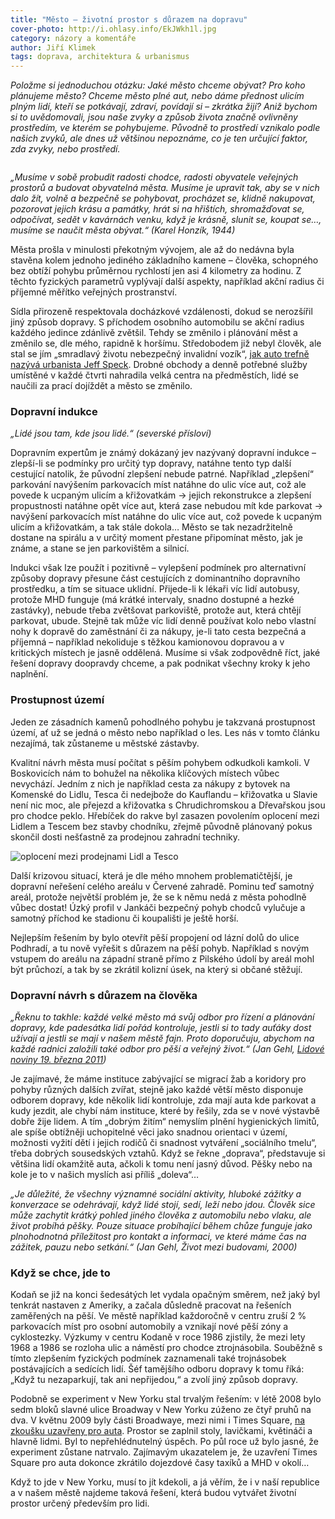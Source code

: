 ```yaml
---
title: "Město – životní prostor s důrazem na dopravu"
cover-photo: http://i.ohlasy.info/EkJWkh1l.jpg
category: názory a komentáře
author: Jiří Klimek
tags: doprava, architektura & urbanismus
---
```


*Položme si jednoduchou otázku: Jaké město chceme obývat? Pro koho plánujeme město? Chceme město plné aut, nebo dáme přednost ulicím plným lidí, kteří se potkávají, zdraví, povídají si – zkrátka žijí? Aniž bychom si to uvědomovali, jsou naše zvyky a způsob života značně ovlivněny prostředím, ve kterém se pohybujeme. Původně to prostředí vznikalo podle našich zvyků, ale dnes už většinou nepoznáme, co je ten určující faktor, zda zvyky, nebo prostředí.*

<img src="http://i.ohlasy.info/EkJWkh1.jpg" alt="" class="img-responsive img-popup" data-author="Tomáš Znamenáček">

*„Musíme v sobě probudit radosti chodce, radosti obyvatele veřejných prostorů a budovat obyvatelná města. Musíme je upravit tak, aby se v nich dalo žít, volně a bezpečně se pohybovat, procházet se, klidně nakupovat, pozorovat jejich krásu a památky, hrát si na hřištích, shromažďovat se, odpočívat, sedět v kavárnách venku, když je krásně, slunit se, koupat se…, musíme se naučit města obývat.“ (Karel Honzík, 1944)*

Města prošla v minulosti překotným vývojem, ale až do nedávna byla stavěna kolem jednoho jediného základního kamene – člověka, schopného bez obtíží pohybu průměrnou rychlostí jen asi 4 kilometry za hodinu. Z těchto fyzických parametrů vyplývají další aspekty, například akční radius či příjemné měřítko veřejných prostranství.

Sídla přirozeně respektovala docházkové vzdálenosti, dokud se nerozšířil jiný způsob dopravy. S příchodem osobního automobilu se akční radius každého jedince zdánlivě zvětšil. Tehdy se změnilo i plánování měst a změnilo se, dle mého, rapidně k horšímu. Středobodem již nebyl člověk, ale stal se jím „smradlavý životu nebezpečný invalidní vozík“, [jak auto trefně nazývá urbanista Jeff Speck](http://www.ted.com/talks/jeff_speck_the_walkable_city). Drobné obchody a denně potřebné služby umístěné v každé čtvrti nahradila velká centra na předměstích, lidé se naučili za prací dojíždět a město se změnilo.

### Dopravní indukce

*„Lidé jsou tam, kde jsou lidé.“ (severské přísloví)*

Dopravním expertům je známý dokázaný jev nazývaný dopravní indukce – zlepší-li se podmínky pro určitý typ dopravy, natáhne tento typ další cestující natolik, že původní zlepšení nebude patrné. Například „zlepšení“ parkování navýšením parkovacích míst natáhne do ulic více aut, což ale povede k ucpaným ulicím a křižovatkám → jejich rekonstrukce a zlepšení propustnosti natáhne opět více aut, která zase nebudou mít kde parkovat → navýšení parkovacích míst natáhne do ulic více aut, což povede k ucpaným ulicím a křižovatkám, a tak stále dokola… Město se tak nezadržitelně dostane na spirálu a v určitý moment přestane připomínat město, jak je známe, a stane se jen parkovištěm a silnicí.

Indukci však lze použít i pozitivně – vylepšení podmínek pro alternativní způsoby dopravy přesune část cestujících z dominantního dopravního prostředku, a tím se situace uklidní. Přijede-li k lékaři víc lidí autobusy, protože MHD funguje (má krátké intervaly, snadno dostupné a hezké zastávky), nebude třeba zvětšovat parkoviště, protože aut, která chtějí parkovat, ubude. Stejně tak může víc lidí denně používat kolo nebo vlastní nohy k dopravě do zaměstnání či za nákupy, je-li tato cesta bezpečná a příjemná – například nekoliduje s těžkou kamionovou dopravou a v kritických místech je jasně oddělená. Musíme si však zodpovědně říct, jaké řešení dopravy doopravdy chceme, a pak podnikat všechny kroky k jeho naplnění.

### Prostupnost území

Jeden ze zásadních kamenů pohodlného pohybu je takzvaná prostupnost území, ať už se jedná o město nebo například o les. Les nás v tomto článku nezajímá, tak zůstaneme u městské zástavby.

Kvalitní návrh města musí počítat s pěším pohybem odkudkoli kamkoli. V Boskovicích nám to bohužel na několika klíčových místech vůbec nevychází. Jedním z nich je například cesta za nákupy z bytovek na Komenské do Lidlu, Tesca či nedejbože do Kauflandu – křižovatka u Slavie není nic moc, ale přejezd a křižovatka s Chrudichromskou a Dřevařskou jsou pro chodce peklo. Hřebíček do rakve byl zasazen povolením oplocení mezi Lidlem a Tescem bez stavby chodníku, zřejmě původně plánovaný pokus skončil dosti nešťastně za prodejnou zahradní techniky.

<img src="http://i.ohlasy.info/lYkcpOh.jpg" alt="oplocení mezi prodejnami Lidl a Tesco" class="img-responsive img-popup" data-author="Tomáš Znamenáček">

Další krizovou situací, která je dle mého mnohem problematičtější, je dopravní neřešení celého areálu v Červené zahradě. Pominu teď samotný areál, protože největší problém je, že se k němu nedá z města pohodlně vůbec dostat! Úzký profil v Jankáči bezpečný pohyb chodců vylučuje a samotný příchod ke stadionu či koupališti je ještě horší.

Nejlepším řešením by bylo otevřít pěší propojení od lázní dolů do ulice Podhradí, a tu nově vyřešit s důrazem na pěší pohyb. Například s novým vstupem do areálu na západní straně přímo z Pilského údolí by areál mohl být průchozí, a tak by se zkrátil kolizní úsek, na který si občané stěžují.

### Dopravní návrh s důrazem na člověka

*„Řeknu to takhle: každé velké město má svůj odbor pro řízení a plánování dopravy, kde padesátka lidí pořád kontroluje, jestli si to tady auťáky dost užívají a jestli se mají v našem městě fajn. Proto doporučuju, abychom na každé radnici založili také odbor pro pěší a veřejný život.“ (Jan Gehl, [Lidové noviny 19. března 2011](http://data.ohlasy.info/rozhovor-gehl.pdf))*

Je zajímavé, že máme instituce zabývající se migrací žab a koridory pro pohyby různých dalších zvířat, stejně jako každé větší město disponuje odborem dopravy, kde několik lidí kontroluje, zda mají auta kde parkovat a kudy jezdit, ale chybí nám instituce, které by řešily, zda se v nové výstavbě dobře žije lidem. A tím „dobrým žitím“ nemyslím plnění hygienických limitů, ale spíše obtížněji uchopitelné věci jako snadnou orientaci v území, možnosti vyžití dětí i jejich rodičů či snadnost vytváření „sociálního tmelu“, třeba dobrých sousedských vztahů. Když se řekne „doprava“, představuje si většina lidí okamžitě auta, ačkoli k tomu není jasný důvod. Pěšky nebo na kole je to v našich myslích asi příliš „doleva“…

*„Je důležité, že všechny významné sociální aktivity, hluboké zážitky a konverzace se odehrávají, když lidé stojí, sedí, leží nebo jdou. Člověk sice může zachytit krátký pohled jiného člověka z automobilu nebo vlaku, ale život probíhá pěšky. Pouze situace probíhající během chůze funguje jako plnohodnotná příležitost pro kontakt a informaci, ve které máme čas na zážitek, pauzu nebo setkání.“ (Jan Gehl, Život mezi budovami, 2000)*

### Když se chce, jde to

Kodaň se již na konci šedesátých let vydala opačným směrem, než jaký byl tenkrát nastaven z Ameriky, a začala důsledně pracovat na řešeních zaměřených na pěší. Ve městě například každoročně v centru zruší 2 % parkovacích míst pro osobní automobily a vznikají nové pěší zóny a cyklostezky. Výzkumy v centru Kodaně v roce 1986 zjistily, že mezi lety 1968 a 1986 se rozloha ulic a náměstí pro chodce ztrojnásobila. Souběžně s tímto zlepšením fyzických podmínek zaznamenali také trojnásobek postávajících a sedících lidí. Šéf tamějšího odboru dopravy k tomu říká: „Když tu nezaparkují, tak ani nepřijedou,“ a zvolí jiný způsob dopravy.

Podobně se experiment v New Yorku stal trvalým řešením: v létě 2008 bylo sedm bloků slavné ulice Broadway v New Yorku zúženo ze čtyř pruhů na dva. V květnu 2009 byly části Broadwaye, mezi nimi i Times Square, [na zkoušku uzavřeny pro auta](http://www.auto-mat.cz/2012/05/jak-se-zmenil-times-square-v-pesi-zonu/). Prostor se zaplnil stoly, lavičkami, květináči a hlavně lidmi. Byl to nepřehlédnutelný úspěch. Po půl roce už bylo jasné, že experiment zůstane natrvalo. Zajímavým ukazatelem je, že uzavření Times Square pro auta dokonce zkrátilo dojezdové časy taxíků a MHD v okolí…

Když to jde v New Yorku, musí to jít kdekoli, a já věřím, že i v naší republice a v našem městě najdeme taková řešení, která budou vytvářet životní prostor určený především pro lidi.
